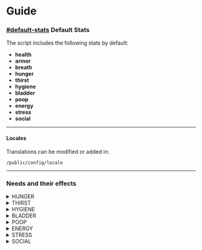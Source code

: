 # Guide

### [#default-stats](guide.md#default-stats "mention") Default Stats

The script includes the following stats by default:

* **health**
* **armor**
* **breath**
* **hunger**
* **thirst**
* **hygiene**
* **bladder**
* **poop**
* **energy**
* **stress**
* **social**

***

#### **Locales**

Translations can be modified or added in:

```
/public/config/locale
```

***

### Needs and their effects

<details>

<summary>HUNGER</summary>

✨ Effects:

* **Low Hunger Levels**:
  * When the character’s hunger is too low, they will perform a belly-rubbing animation, accompanied by stomach growling sounds and hunger-related audio cues at regular intervals.
* **Overeating**:
  * If the character consumes food while their hunger level is at 100, they will experience vomiting, complete with realistic animations and sounds for a fully immersive effect.

</details>

<details>

<summary>THIRST</summary>

#### ✨ Effects:

* **Hunger is Too Low**:
  * The character performs a belly-rubbing animation, accompanied by stomach growling sounds and hunger-related audio cues at regular intervals.
* **Overeating**:
  * If the character consumes food when their hunger level is already at 100, they will experience vomiting, complete with realistic animations and sounds for immersive gameplay.





</details>

<details>

<summary>HYGIENE</summary>

#### ✨ Effects:

* **Hygiene at 10%**: The character performs a self-sniffing animation accompanied by realistic sniffing sounds, indicating awareness of their hygiene.
* **Hygiene at 5%**: Flies begin to hover around the character, paired with buzzing sounds to enhance the immersive experience.

#### ⚙️ Props and Features:

* **Configurable Props**:
  * **Bath**: Used for full-body bathing.
  * **Shower**: Provides a quick and convenient option for cleansing.
  * **Water Bottle**: Enables hand washing on the go.
  * **Sinks**: Allows for stationary hand washing in designated locations.

</details>

<details>

<summary>BLADDER</summary>

#### ✨ Effects:

* **Bladder Levels at 1%-10%**: The character initiates a restroom desperation animation, signaling an urgent need to find relief.
* **Bladder Level at 0%**: The character experiences an accident, simulating the effect of peeing themselves for an immersive gameplay experience.

#### ⚙️ Props and Features:

* **Configurable Props**:
  * **Toilet**: A prop that can be placed to enable realistic restroom interactions.
  * **Pee Anywhere**: Allows players to trigger the action in any location, enhancing flexibility and immersion.



</details>

<details>

<summary>POOP</summary>

#### ✨ Effects:

* **Poop Levels at 5%-10%**: The character releases a quiet fart (low-range sound) and begins a restroom desperation animation, indicating discomfort.
* **Poop Levels at 1%-5%**: The character releases a loud fart (high-range sound) and continues the restroom desperation animation, showing heightened urgency.
* **Poop Level at 0%**: The character experiences an accident, simulating the effect of pooping themselves for a realistic gameplay interaction.

#### ⚙️ Props and Features:

* **Configurable Props**:
  * **Toilet**: A prop that can be placed to facilitate bathroom interactions.
  * **Poop Anywhere**: Allows players to trigger the action anywhere for an immersive experience.



</details>

<details>

<summary>ENERGY</summary>

#### ✨ Effects:

* **Energy Below 10%**: The character begins yawning, accompanied by realistic sounds and animations, signaling fatigue.
* **Energy at 1%**: The character starts to pass out, causing the screen to fade to black for an immersive experience.

#### ⚙️ Props and Features:

* **Configurable Props**:
  * **Sleeping Bag**: Can be utilized for rest and recovery.
  * **Sleep Anywhere**: Players can initiate sleep by pressing **E**, offering flexibility and immersion.



</details>

<details>

<summary>STRESS</summary>

#### ✨ Effects:

* **Energy Below 10%**: The character begins to breathe heavily as their energy depletes.
* **Energy at 5%-10%**: The character starts exhibiting erratic behavior through specific animations, reflecting a state of heightened stress or craziness.

#### ⚙️ Actions and Features:

* **Sleep Anywhere**: The character can lie down and rest without requiring the player to press **E**, providing a seamless and immersive experience.
* **Customizable Exports**: Developers can integrate exports into their own creations to include stress-reduction mechanics, enhancing gameplay flexibility.

</details>

<details>

<summary>SOCIAL</summary>

#### ✨ Effects:

* When energy levels drop to 3% or below, the character begins to hear loud, overwhelming voices.

#### ⚙️ Props and Interactions:

* **Social Boost by Location**: Players can enhance their social levels by visiting pre-defined locations set by the server owner.
* **Social Boost by Communication**: Social levels can also increase when players engage in voice chat through the microphone.

</details>


